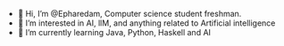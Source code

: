 - 👋 Hi, I’m @Epharedam, Computer science student freshman.
- 👀 I’m interested in AI, llM, and anything related to Artificial intelligence
- 🌱 I’m currently learning Java, Python, Haskell and AI
